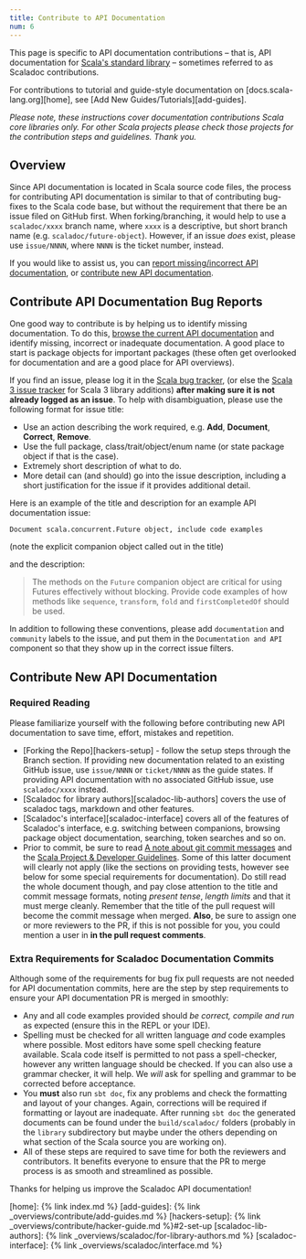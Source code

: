 ```yaml
---
title: Contribute to API Documentation
num: 6
---
```


This page is specific to API documentation contributions – that is, API
documentation for
[Scala's standard library](https://scala-lang.org/api/current/#package) –
sometimes referred to as Scaladoc contributions.

For contributions to tutorial and guide-style documentation on
[docs.scala-lang.org][home],
see [Add New Guides/Tutorials][add-guides].

*Please note, these instructions cover documentation contributions Scala core
libraries only. For other Scala projects please check those projects for the
contribution steps and guidelines. Thank you.*

## Overview

Since API documentation is located in Scala source code files, the
process for contributing API documentation is similar to that of contributing bug-fixes
to the Scala code base, but without the requirement that there be an issue filed on GitHub
first. When forking/branching, it would help to use a `scaladoc/xxxx` branch name, where `xxxx` is a
descriptive, but short branch name (e.g. `scaladoc/future-object`).
However, if an issue *does* exist, please use `issue/NNNN`, where `NNNN` is the ticket number,
instead.

If you would like to assist us, you can
[report missing/incorrect API documentation](#contribute-api-documentation-bug-reports), or
[contribute new API documentation](#contribute-new-api-documentation).

## Contribute API Documentation Bug Reports

One good way to contribute is by helping us to identify missing documentation. To do
this, [browse the current API documentation](https://www.scala-lang.org/api/current/)
and identify missing, incorrect or inadequate documentation. A good place to start is
package objects for important packages (these often get overlooked for documentation
and are a good place for API overviews).

If you find an issue, please log it in the [Scala bug tracker](https://github.com/scala/bug),
(or else the [Scala 3 issue tracker](https://github.com/lampepfl/dotty/issues) for Scala 3 library additions)
**after making sure it is not already logged as an issue**. To help with
disambiguation, please use the following format for issue title:

* Use an action describing the work required, e.g. **Add**, **Document**, **Correct**, **Remove**.
* Use the full package, class/trait/object/enum name (or state package object if
  that is the case).
* Extremely short description of what to do.
* More detail can (and should) go into the issue description, including a short
  justification for the issue if it provides additional detail.

Here is an example of the title and description for an example API documentation issue:

`Document scala.concurrent.Future object, include code examples`

(note the explicit companion object called out in the title)

and the description:

> The methods on the `Future` companion object are critical
> for using Futures effectively without blocking. Provide code
> examples of how methods like `sequence`, `transform`, `fold` and
> `firstCompletedOf` should be used.

In addition to following these conventions, please add `documentation` and
`community` labels to the issue, and put them in the `Documentation and API`
component so that they show up in the correct issue filters.

## Contribute New API Documentation

### Required Reading

Please familiarize yourself with the following before contributing
new API documentation to save time, effort, mistakes and repetition.

* [Forking the Repo][hackers-setup] - follow the setup steps through
  the Branch section. If providing new documentation related to an existing GitHub issue, use `issue/NNNN`
  or `ticket/NNNN` as the guide states. If providing API documentation with no associated
  GitHub issue, use `scaladoc/xxxx` instead.
* [Scaladoc for library authors][scaladoc-lib-authors]
  covers the use of scaladoc tags, markdown and other features.
* [Scaladoc's interface][scaladoc-interface]
  covers all of the features of Scaladoc's interface, e.g. switching between
  companions, browsing package object documentation, searching, token searches
  and so on.
* Prior to commit, be sure to read
  [A note about git commit messages](https://tbaggery.com/2008/04/19/a-note-about-git-commit-messages.html) and the [Scala Project & Developer Guidelines](https://github.com/scala/scala/blob/2.11.x/CONTRIBUTING.md).
  Some of this latter document will clearly not apply (like the sections on providing tests,
  however see below for some special requirements for documentation). Do still read
  the whole document though, and pay close attention to the title and commit
  message formats, noting *present tense*, *length limits* and that it must merge
  cleanly. Remember that the title of the pull request will become the commit
  message when merged. **Also**, be sure to assign one or more reviewers to the PR, if this is
  not possible for you, you could mention a user in **in the pull request comments**.

### Extra Requirements for Scaladoc Documentation Commits

Although some of the requirements for bug fix pull requests are not needed for
API documentation commits, here are the step by step requirements to ensure your API documentation
PR is merged in smoothly:

* Any and all code examples provided should *be correct, compile and run* as
  expected (ensure this in the REPL or your IDE).
* Spelling must be checked for all written language *and* code examples where
  possible. Most editors have some spell checking feature available. Scala code
  itself is permitted to not pass a spell-checker, however any written language
  should be checked. If you can also use a grammar checker, it will help. We
  *will* ask for spelling and grammar to be corrected before acceptance.
* You **must** also run `sbt doc`, fix any problems and check the formatting and
  layout of your changes. Again, corrections will be required if formatting or
  layout are inadequate. After running `sbt doc` the generated documents can be
  found under the `build/scaladoc/` folders (probably in the `library` subdirectory
  but maybe under the others depending on what section of the Scala source you
  are working on).
* All of these steps are required to save time for both the reviewers and
  contributors. It benefits everyone to ensure that the PR to merge process is
  as smooth and streamlined as possible.

Thanks for helping us improve the Scaladoc API documentation!

[home]: {% link index.md %}
[add-guides]: {% link _overviews/contribute/add-guides.md %}
[hackers-setup]: {% link _overviews/contribute/hacker-guide.md %}#2-set-up
[scaladoc-lib-authors]: {% link _overviews/scaladoc/for-library-authors.md %}
[scaladoc-interface]: {% link _overviews/scaladoc/interface.md %}
